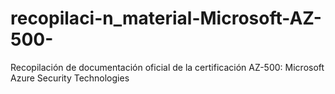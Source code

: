 # recopilaci-n_material-Microsoft-AZ-500-
Recopilación de documentación oficial de la certificación AZ-500: Microsoft Azure Security Technologies 
